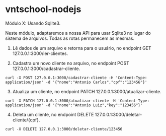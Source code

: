 # vntschool-nodejs

Módulo X: Usando Sqlite3.

Neste módulo, adaptaremos a nossa API para usar Sqlite3 no lugar do sistema de arquivos. Todas as rotas permanecem as mesmas.

1. Lê dados de um arquivo e retorna para o usuário, no endpoint GET 127.0.0.1:3000/ler-clientes.

2. Cadastra um novo cliente no arquivo, no endpoint POST 127.0.0.1:3000/cadastrar-cliente.
```
curl -X POST 127.0.0.1:3000/cadastrar-cliente -H 'Content-Type: application/json' -d '{"nome":"Antonio Carlos","cpf":"123456"}'
```

3. Atualiza um cliente, no endpoint PATCH 127.0.0.1:3000/atualizar-cliente.

```
curl -X PATCH 127.0.0.1:3000/atualizar-cliente -H 'Content-Type: application/json' -d '{"nome":"Antonio Luiz","key":"123456"}'
```

4. Deleta um cliente, no endpoint DELETE 127.0.0.1:3000/deletar-cliente/{cpf}.
```
curl -X DELETE 127.0.0.1:3000/deletar-cliente/123456
```
